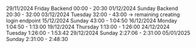 29/11/2024 Friday 
Backend
00:00 - 20:30
01/12/2024 Sunday
Backend
20:30 - 32:00
03/12/2024 Tuesday
32:00 - 43:00 -> remaining creating login endpoint
15/12/2024 Sunday
43:00 - 1:04:50
16/12/2024 Monday
1:04:50 - 1:13:00
19/12/2024 Thursday
1:13:00 - 1:26:00
24/12/2024 Tuesday
1:26:00 - 1:53:42
29/12/2024 Sunday
2:27:06 - 2:31:00
05/01/2025 Sunday
2:31:00 - 2:48:30

